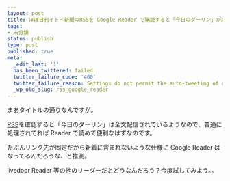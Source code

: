 ```yaml
---
layout: post
title: ほぼ日刊イトイ新聞のRSSを Google Reader で購読すると「今日のダーリン」が読めない件
tags:
- 未分類
status: publish
type: post
published: true
meta:
  _edit_last: '1'
  has_been_twittered: failed
  twitter_failure_code: '400'
  twitter_failure_reason: Settings do not permit the auto-tweeting of old posts
  _wp_old_slug: rss_google_reader
---
```

まあタイトルの通りなんですが。

<a href="http://www.1101.com/rss/index.xml">RSS</a>を確認すると「今日のダーリン」は全文配信されているようなので、普通に処理されてれば Reader で読めて便利なはずなのです。

たぶんリンク先が固定だから新着に含まれないような仕様に Google Reader はなってるんだろうな、と推測。

livedoor Reader 等の他のリーダーだとどうなんだろう？今度試してみよう。。
